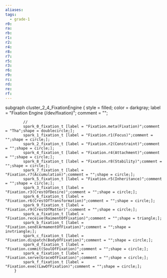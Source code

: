 ```yaml
---
aliases:
tags:
  - grade-1
r0:
ra:
rb:
r1:
r2:
r4:
r8:
r7:
r5:
r3:
r6:
r9:
rc:
rd:
re:
rf:
---
```


subgraph cluster_2_4_FixationEngine {
            style = filled;
            color = darkgray;
            label = "Fixation Engine (/dev/fixation)";
            comment = "";

            //
            spark_0_fixation_t [label = "Fixation.meta(Fixation)";comment = "Tha";shape = doublecircle;];
            spark_1_fixation_t [label = "Fixation.r1(Focus)";comment = "";shape = circle;];
            spark_2_fixation_t [label = "Fixation.r2(Constraint)";comment = "";shape = circle;];
            spark_4_fixation_t [label = "Fixation.r4(Attachment)";comment = "";shape = circle;];
            spark_8_fixation_t [label = "Fixation.r8(Stability)";comment = "";shape = circle;];
            spark_7_fixation_t [label = "Fixation.r7(Accumulation)";comment = "";shape = circle;];
            spark_5_fixation_t [label = "Fixation.r5(Inheritance)";comment = "";shape = circle;];
            spark_3_fixation_t [label = "Fixation.r3(CrestOfDesire)";comment = "";shape = circle;];
            spark_6_fixation_t [label = "Fixation.r6(CrestOfTransformation)";comment = "";shape = circle;];
            spark_9_fixation_t [label = "Fixation.r9(CrestOfMatter)";comment = "";shape = circle;];
            spark_a_fixation_t [label = "Fixation.receive(RaimentOfFixation)";comment = "";shape = triangle;];
            spark_b_fixation_t [label = "Fixation.send(ArmamentOfFixation)";comment = "";shape = invtriangle;];
            spark_c_fixation_t [label = "Fixation.dispatch(BodyOfFixation)";comment = "";shape = circle;];
            spark_d_fixation_t [label = "Fixation.commit(SoulOfFixation)";comment = "";shape = circle;];
            spark_e_fixation_t [label = "Fixation.serve(GraceOfFixation)";comment = "";shape = circle;];
            spark_f_fixation_t [label = "Fixation.exec(LawOfFixation)";comment = "";shape = circle;];
        }
